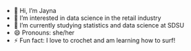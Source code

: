- 👋 Hi, I’m Jayna
- 👀 I’m interested in data science in the retail industry
- 🌱 I’m currently studying statistics and data science at SDSU
- 😄 Pronouns: she/her
- ⚡ Fun fact: I love to crochet and am learning how to surf!

<!---
jsnyder82/jsnyder82 is a ✨ special ✨ repository because its `README.md` (this file) appears on your GitHub profile.
You can click the Preview link to take a look at your changes.
--->
